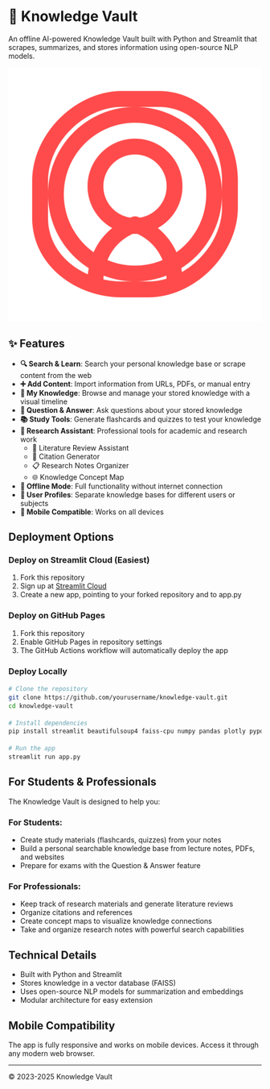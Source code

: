 # 🧠 Knowledge Vault

An offline AI-powered Knowledge Vault built with Python and Streamlit that scrapes, summarizes, and stores information using open-source NLP models.

![Knowledge Vault](assets/knowledge.svg)

## ✨ Features

- **🔍 Search & Learn**: Search your personal knowledge base or scrape content from the web
- **➕ Add Content**: Import information from URLs, PDFs, or manual entry
- **📖 My Knowledge**: Browse and manage your stored knowledge with a visual timeline
- **🤔 Question & Answer**: Ask questions about your stored knowledge
- **📚 Study Tools**: Generate flashcards and quizzes to test your knowledge
- **🔬 Research Assistant**: Professional tools for academic and research work
  - 📄 Literature Review Assistant
  - 📝 Citation Generator
  - 📋 Research Notes Organizer
  - 🌐 Knowledge Concept Map
- **🔌 Offline Mode**: Full functionality without internet connection
- **👥 User Profiles**: Separate knowledge bases for different users or subjects
- **📱 Mobile Compatible**: Works on all devices

## Deployment Options

### Deploy on Streamlit Cloud (Easiest)

1. Fork this repository
2. Sign up at [Streamlit Cloud](https://streamlit.io/cloud)
3. Create a new app, pointing to your forked repository and to app.py

### Deploy on GitHub Pages

1. Fork this repository
2. Enable GitHub Pages in repository settings
3. The GitHub Actions workflow will automatically deploy the app

### Deploy Locally

```bash
# Clone the repository
git clone https://github.com/yourusername/knowledge-vault.git
cd knowledge-vault

# Install dependencies
pip install streamlit beautifulsoup4 faiss-cpu numpy pandas plotly pypdf2 pytrends trafilatura torch

# Run the app
streamlit run app.py
```

## For Students & Professionals

The Knowledge Vault is designed to help you:

### For Students:
- Create study materials (flashcards, quizzes) from your notes
- Build a personal searchable knowledge base from lecture notes, PDFs, and websites
- Prepare for exams with the Question & Answer feature

### For Professionals:
- Keep track of research materials and generate literature reviews
- Organize citations and references
- Create concept maps to visualize knowledge connections
- Take and organize research notes with powerful search capabilities

## Technical Details

- Built with Python and Streamlit
- Stores knowledge in a vector database (FAISS)
- Uses open-source NLP models for summarization and embeddings
- Modular architecture for easy extension

## Mobile Compatibility

The app is fully responsive and works on mobile devices. Access it through any modern web browser.

---

© 2023-2025 Knowledge Vault